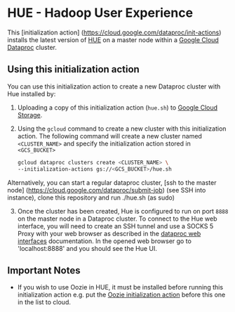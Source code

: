 # HUE - Hadoop User Experience

This [initialization action] (https://cloud.google.com/dataproc/init-actions) installs the latest version of [HUE](http://gethue.com/)
on a master node within a [Google Cloud Dataproc](https://cloud.google.com/dataproc) cluster.

## Using this initialization action
You can use this initialization action to create a new Dataproc cluster with Hue installed by:

1. Uploading a copy of this initialization action (`hue.sh`) to [Google Cloud Storage](https://cloud.google.com/storage).
2. Using the `gcloud` command to create a new cluster with this initialization action.  The following command will create a new cluster named `<CLUSTER_NAME>` and specify the initialization action stored in `<GCS_BUCKET>`

    ```bash
    gcloud dataproc clusters create <CLUSTER_NAME> \
    --initialization-actions gs://<GCS_BUCKET>/hue.sh
    ```
Alternatively, you can start a regular dataproc cluster, [ssh to the master node]  (https://cloud.google.com/dataproc/submit-job) (see SSH into instance), clone this repository and run ./hue.sh (as sudo)

3. Once the cluster has been created, Hue is configured to run on port `8888` on the master node in a Dataproc cluster. To connect to the Hue web interface, you will need to create an SSH tunnel and use a SOCKS 5 Proxy with your web browser as described in the [dataproc web interfaces](https://cloud.google.com/dataproc/cluster-web-interfaces) documentation.
In the opened web browser go to 'localhost:8888' and you should see the Hue UI.

## Important Notes

* If you wish to use Oozie in HUE, it must be installed before running this initialization action e.g. put the [Oozie initialization action](../oozie/README.md) before this one in the list to cloud.
